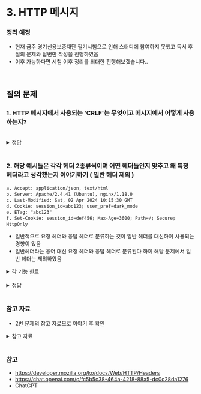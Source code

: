 # 3. HTTP 메시지

### 정리 예정
- 현재 금주 경기신용보증재단 필기시험으로 인해 스터디에 참여하지 못했고 독서 후 질의 문제와 답변만 작성을 진행하였음
- 이후 가능하다면 시험 이후 정리를 최대한 진행해보겠습니다..

<br>

## 질의 문제

### 1. HTTP 메시지에서 사용되는 'CRLF'는 무엇이고 메시지에서 어떻게 사용하는지?

<br>

<details>
<summary>정답</summary>

- HTTP 프로토콜에서  헤더(header)와 시작줄(start line)에 CRLF (Carriage Return + Line Feed)를 사용하여 줄바꿈을 표현
    - Carriage Return (CR): 표준 텍스트 에디터에서 라인의 처음으로 이동하는 제어 문자입니다. ASCII 코드에서는 13번에 해당하는 문자
    - Line Feed (LF): 새로운 줄로 이동하여 텍스트를 다음 라인에 출력하는 제어 문자입니다. ASCII 코드에서는 10번에 해당하는 문자
- 새로운 줄을 시작하려고 할때 줄바꿈 문자로 사용하는 문자로 대부분의 윈도우 기반의 시스템에서 사용하고 유닉스 기반 시스템에서는 줄바꿈 문자로 LF만 사용하는 경우도 있음

<br>

- 줄바꿈을 위해 시작점 + CRLF / 헤더 + CRLF / CRLF / 본문 으로 사용됨
    - 시작줄 이후 처음 CRLF를 사용하면 다음줄부터 헤더를 의미
    - 헤더 한줄마다 CRLF를 사용함
    - CRLF만 있는 줄을 사용하여 본문을 구분
    - 본문 내부에서도 CRLF을 사용됨
- 예시는 다음과 같음
```http
GET /index.html HTTP/1.1 CRLF
Host: example.com CRLF
User-Agent: Mozilla/5.0 (Windows NT 10.0; Win64; x64) AppleWebKit/537.36 (KHTML, like Gecko) Chrome/88.0.4324.182 Safari/537.36 CRLF
Accept: text/html,application/xhtml+xml,application/xml;q=0.9,image/avif,image/webp,image/apng,*/*;q=0.8,application/signed-exchange;v=b3;q=0.9 CRLF
CRLF
<!-- 본문 -->
```

</details>

<br>

### 2. 해당 예시들은 각각 헤더 2종류씩이며 어떤 헤더들인지 맞추고 왜 특정 헤더라고 생각했는지 이야기하기 ( 일반 헤더 제외 )

```
a. Accept: application/json, text/html
b. Server: Apache/2.4.41 (Ubuntu), nginx/1.18.0
c. Last-Modified: Sat, 02 Apr 2024 10:15:30 GMT
d. Cookie: session_id=abc123; user_pref=dark_mode
e. ETag: "abc123"
f. Set-Cookie: session_id=def456; Max-Age=3600; Path=/; Secure; HttpOnly
```
- 일반적으로 요청 헤더와 응답 헤더로 분류하는 것이 일반 헤더를 대신하여 사용되는 경향이 있음
- 일반헤더라는 용어 대신 요청 헤더와 응답 헤더로 분류된다 하여 해당 문제에서 일반 헤더는 제외하였음

<details>
<summary>각 기능 힌트</summary>

```
a. 요청에 필요한 서버의 행동을 열거할 수 있게 해줌. (보내도 되는 미디어 종류)
b. 서버 애플리케이션의 이름과 버전
c. 가장 최근 이 엔티티가 변경된 일시
d. 클라이언트가 서버에게 토큰을 전달할 때 사용
e. 엔터티의 버전을 나타내는 태그를 지정합니다.
f. 서버가 클라이언트를 인증할 수 있도록 클라이언트 측에 토큰을 설정하기 위해 사용됨

```

</details>

<br>

<details>
<summary>정답</summary>

- 요청 헤더 : a, d
- 응답 헤더 : b, f
- 엔티티 헤더 : c, e

</details>

<br>

### 참고 자료
- 2번 문제의 참고 자료므로 이야기 후 확인

<details>

![요청헤더](./img/request_header.png)
![응답헤더](./img/response_header.png)
![엔티티헤더](./img/validator_header.png)

<summary>참고 자료</summary>
</details>

<br>

### 참고
- https://developer.mozilla.org/ko/docs/Web/HTTP/Headers
- https://chat.openai.com/c/fc5b5c38-464a-4218-88a5-dc0c28da1276
- ChatGPT